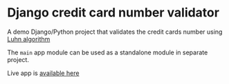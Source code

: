 # Django credit card number validator

A demo Django/Python project that validates the credit cards number using [Luhn algorithm](https://en.wikipedia.org/wiki/Luhn_algorithm)

The `main` app module can be used as a standalone module in separate project.

Live app is [available here](https://ccvalidator.herokuapp.com/)

